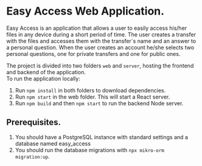 # Easy Access Web Application.

Easy Access is an application that allows a user to easily access his/her files in any device during a short period of time. The user creates a transfer with the files and accesses them with the transfer´s name and an answer to a personal question. When the user creates an account he/she selects two personal questions, one for private transfers and one for public ones.  

The project is divided into two folders `web` and `server`, hosting the frontend and backend of the application.  
To run the application locally:
1. Run `npm install` in both folders to download dependencies.
2. Run `npm start` in the web folder. This will start a React server.
3. Run `npm build` and then `npm start` to run the backend Node server.

## Prerequisites.
1. You should have a PostgreSQL instance with standard settings and a database named easy_access
2. You should run the database migrations with `npx mikro-orm migration:up`.
